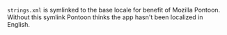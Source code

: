 `strings.xml` is symlinked to the base locale for benefit of Mozilla Pontoon. Without this symlink Pontoon thinks the app hasn't been localized in English.
